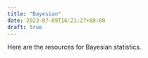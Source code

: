 ```yaml
---
title: "Bayesian"
date: 2023-07-09T16:21:27+08:00
draft: true
---
```


Here are the resources for Bayesian statistics. 